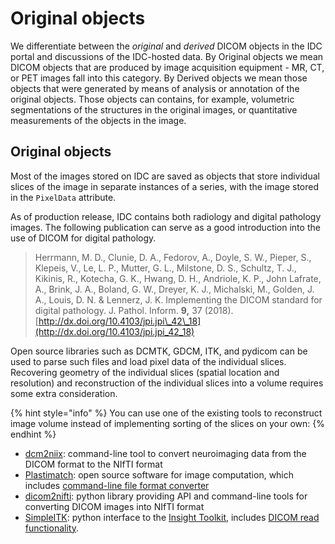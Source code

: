 # Original objects

We differentiate between the _original_ and _derived_ DICOM objects in the IDC portal and discussions of the IDC-hosted data. By Original objects we mean DICOM objects that are produced by image acquisition equipment - MR, CT, or PET images fall into this category. By Derived objects we mean those objects that were generated by means of analysis or annotation of the original objects. Those objects can contains, for example, volumetric segmentations of the structures in the original images, or quantitative measurements of the objects in the image.

## Original objects

Most of the images stored on IDC are saved as objects that store individual slices of the image in separate instances of a series, with the image stored in the `PixelData` attribute.

As of production release, IDC contains both radiology and digital pathology images. The following publication can serve as a good introduction into the use of DICOM for digital pathology.

> Herrmann, M. D., Clunie, D. A., Fedorov, A., Doyle, S. W., Pieper, S., Klepeis, V., Le, L. P., Mutter, G. L., Milstone, D. S., Schultz, T. J., Kikinis, R., Kotecha, G. K., Hwang, D. H., Andriole, K. P., John Lafrate, A., Brink, J. A., Boland, G. W., Dreyer, K. J., Michalski, M., Golden, J. A., Louis, D. N. & Lennerz, J. K. Implementing the DICOM standard for digital pathology. J. Pathol. Inform. **9,** 37 \(2018\). [http://dx.doi.org/10.4103/jpi.jpi\_42\_18](http://dx.doi.org/10.4103/jpi.jpi_42_18)

Open source libraries such as DCMTK, GDCM, ITK, and pydicom can be used to parse such files and load pixel data of the individual slices. Recovering geometry of the individual slices \(spatial location and resolution\) and reconstruction of the individual slices into a volume requires some extra consideration.

{% hint style="info" %}
You can use one of the existing tools to reconstruct image volume instead of implementing sorting of the slices on your own:
{% endhint %}

* [dcm2niix](https://github.com/rordenlab/dcm2niix): command-line tool to convert neuroimaging data from the DICOM format to the NIfTI format
* [Plastimatch](https://plastimatch.org/): open source software for image computation, which includes [command-line file format converter](https://plastimatch.org/plastimatch.html)
* [dicom2nifti](https://github.com/icometrix/dicom2nifti): python library providing API and command-line tools for converting DICOM images into NIfTI format
* [SimpleITK](https://simpleitk.readthedocs.io/en/master/index.html): python interface to the [Insight Toolkit](https://github.com/InsightSoftwareConsortium/ITK), includes [DICOM read functionality](https://simpleitk.readthedocs.io/en/master/link_DicomSeriesReader_docs.html).

